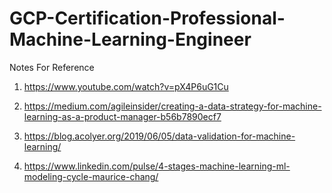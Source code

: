 # GCP-Certification-Professional-Machine-Learning-Engineer
Notes For Reference

1. https://www.youtube.com/watch?v=pX4P6uG1Cu

2. https://medium.com/agileinsider/creating-a-data-strategy-for-machine-learning-as-a-product-manager-b56b7890ecf7

3. https://blog.acolyer.org/2019/06/05/data-validation-for-machine-learning/

4. https://www.linkedin.com/pulse/4-stages-machine-learning-ml-modeling-cycle-maurice-chang/
